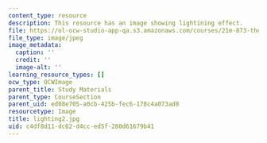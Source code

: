 ```yaml
---
content_type: resource
description: This resource has an image showing lightining effect.
file: https://ol-ocw-studio-app-qa.s3.amazonaws.com/courses/21m-873-theater-arts-topics-fall-2004-january-iap-2005/c4df8d11dc62d4cced5f280d61679b41_lighting2.jpg
file_type: image/jpeg
image_metadata:
  caption: ''
  credit: ''
  image-alt: ''
learning_resource_types: []
ocw_type: OCWImage
parent_title: Study Materials
parent_type: CourseSection
parent_uid: ed08e705-a0cb-425b-fec6-178c4a073ad8
resourcetype: Image
title: lighting2.jpg
uid: c4df8d11-dc62-d4cc-ed5f-280d61679b41
---
```

